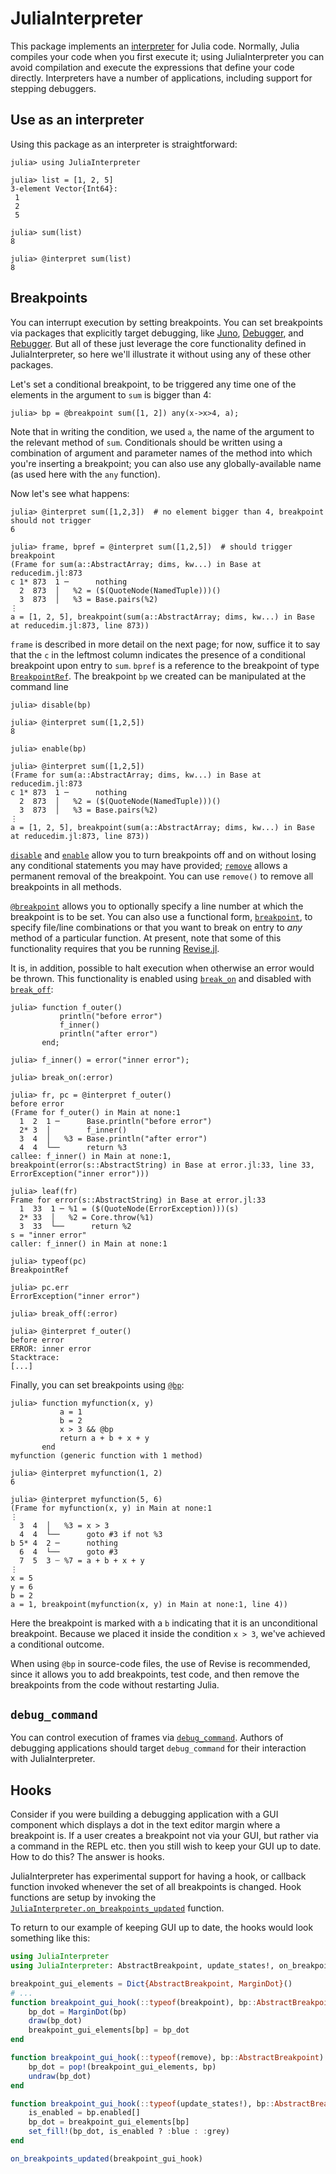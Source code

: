 # JuliaInterpreter

This package implements an [interpreter](https://en.wikipedia.org/wiki/Interpreter_(computing)) for Julia code.
Normally, Julia compiles your code when you first execute it; using JuliaInterpreter you can
avoid compilation and execute the expressions that define your code directly.
Interpreters have a number of applications, including support for stepping debuggers.

## Use as an interpreter

Using this package as an interpreter is straightforward:

```jldoctest demo1
julia> using JuliaInterpreter

julia> list = [1, 2, 5]
3-element Vector{Int64}:
 1
 2
 5

julia> sum(list)
8

julia> @interpret sum(list)
8
```

## Breakpoints

You can interrupt execution by setting breakpoints.
You can set breakpoints via packages that explicitly target debugging,
like [Juno](https://junolab.org/), [Debugger](https://github.com/JuliaDebug/Debugger.jl), and
[Rebugger](https://github.com/timholy/Rebugger.jl).
But all of these just leverage the core functionality defined in JuliaInterpreter,
so here we'll illustrate it without using any of these other packages.

Let's set a conditional breakpoint, to be triggered any time one of the elements in the
argument to `sum` is bigger than 4:

```jldoctest demo1; filter = r"in Base at .*$"
julia> bp = @breakpoint sum([1, 2]) any(x->x>4, a);
```

Note that in writing the condition, we used `a`, the name of the argument to the relevant
method of `sum`. Conditionals should be written using a combination of argument and parameter
names of the method into which you're inserting a breakpoint; you can also use any
globally-available name (as used here with the `any` function).

Now let's see what happens:

```jldoctest demo1; filter = [r"in Base at .*$", r"[^\d]\d\d\d[^\d]"]
julia> @interpret sum([1,2,3])  # no element bigger than 4, breakpoint should not trigger
6

julia> frame, bpref = @interpret sum([1,2,5])  # should trigger breakpoint
(Frame for sum(a::AbstractArray; dims, kw...) in Base at reducedim.jl:873
c 1* 873  1 ─      nothing
  2  873  │   %2 = ($(QuoteNode(NamedTuple)))()
  3  873  │   %3 = Base.pairs(%2)
⋮
a = [1, 2, 5], breakpoint(sum(a::AbstractArray; dims, kw...) in Base at reducedim.jl:873, line 873))
```

`frame` is described in more detail on the next page; for now, suffice it to say
that the `c` in the leftmost column indicates the presence of a conditional breakpoint
upon entry to `sum`. `bpref` is a reference to the breakpoint of type [`BreakpointRef`](@ref).
The breakpoint `bp` we created can be manipulated at the command line

```jldoctest demo1; filter = [r"in Base at .*$", r"[^\d]\d\d\d[^\d]"]
julia> disable(bp)

julia> @interpret sum([1,2,5])
8

julia> enable(bp)

julia> @interpret sum([1,2,5])
(Frame for sum(a::AbstractArray; dims, kw...) in Base at reducedim.jl:873
c 1* 873  1 ─      nothing
  2  873  │   %2 = ($(QuoteNode(NamedTuple)))()
  3  873  │   %3 = Base.pairs(%2)
⋮
a = [1, 2, 5], breakpoint(sum(a::AbstractArray; dims, kw...) in Base at reducedim.jl:873, line 873))
```

[`disable`](@ref) and [`enable`](@ref) allow you to turn breakpoints off and on without losing any
conditional statements you may have provided; [`remove`](@ref) allows a permanent removal of
the breakpoint. You can use `remove()` to remove all breakpoints in all methods.

[`@breakpoint`](@ref) allows you to optionally specify a line number at which the breakpoint
is to be set. You can also use a functional form, [`breakpoint`](@ref), to specify file/line
combinations or that you want to break on entry to *any* method of a particular function.
At present, note that some of this functionality requires that you be running
[Revise.jl](https://github.com/timholy/Revise.jl).

It is, in addition, possible to halt execution when otherwise an error would be thrown.
This functionality is enabled using [`break_on`](@ref) and disabled with [`break_off`](@ref):

```jldoctest demo1; filter=r"none:\d"
julia> function f_outer()
           println("before error")
           f_inner()
           println("after error")
       end;

julia> f_inner() = error("inner error");

julia> break_on(:error)

julia> fr, pc = @interpret f_outer()
before error
(Frame for f_outer() in Main at none:1
  1  2  1 ─      Base.println("before error")
  2* 3  │        f_inner()
  3  4  │   %3 = Base.println("after error")
  4  4  └──      return %3
callee: f_inner() in Main at none:1, breakpoint(error(s::AbstractString) in Base at error.jl:33, line 33, ErrorException("inner error")))

julia> leaf(fr)
Frame for error(s::AbstractString) in Base at error.jl:33
  1  33  1 ─ %1 = ($(QuoteNode(ErrorException)))(s)
  2* 33  │   %2 = Core.throw(%1)
  3  33  └──      return %2
s = "inner error"
caller: f_inner() in Main at none:1

julia> typeof(pc)
BreakpointRef

julia> pc.err
ErrorException("inner error")

julia> break_off(:error)

julia> @interpret f_outer()
before error
ERROR: inner error
Stacktrace:
[...]
```

Finally, you can set breakpoints using [`@bp`](@ref):

```jldoctest demo1; filter=r"none:\d"
julia> function myfunction(x, y)
           a = 1
           b = 2
           x > 3 && @bp
           return a + b + x + y
       end
myfunction (generic function with 1 method)

julia> @interpret myfunction(1, 2)
6

julia> @interpret myfunction(5, 6)
(Frame for myfunction(x, y) in Main at none:1
⋮
  3  4  │   %3 = x > 3
  4  4  └──      goto #3 if not %3
b 5* 4  2 ─      nothing
  6  4  └──      goto #3
  7  5  3 ┄ %7 = a + b + x + y
⋮
x = 5
y = 6
b = 2
a = 1, breakpoint(myfunction(x, y) in Main at none:1, line 4))
```

Here the breakpoint is marked with a `b` indicating that it is an unconditional breakpoint.
Because we placed it inside the condition `x > 3`, we've achieved a conditional outcome.

When using `@bp` in source-code files, the use of Revise is recommended,
since it allows you to add breakpoints, test code, and then remove the breakpoints from the
code without restarting Julia.

## `debug_command`

You can control execution of frames via [`debug_command`](@ref).
Authors of debugging applications should target `debug_command` for their interaction
with JuliaInterpreter.

## Hooks
Consider if you were building a debugging application with a GUI component which displays a dot in the text editor margin where a breakpoint is.
If a user creates a breakpoint not via your GUI, but rather via a command in the REPL etc.
then you still wish to keep your GUI up to date.
How to do this? The answer is hooks.


JuliaInterpreter has experimental support for having  a hook, or callback function invoked
whenever the set of all breakpoints is changed.
Hook functions are setup by invoking the [`JuliaInterpreter.on_breakpoints_updated`](@ref) function.

To return to our example of keeping GUI up to date, the hooks would look something like this:
```julia
using JuliaInterpreter
using JuliaInterpreter: AbstractBreakpoint, update_states!, on_breakpoints_updated

breakpoint_gui_elements = Dict{AbstractBreakpoint, MarginDot}()
# ...
function breakpoint_gui_hook(::typeof(breakpoint), bp::AbstractBreakpoint)
    bp_dot = MarginDot(bp)
    draw(bp_dot)
    breakpoint_gui_elements[bp] = bp_dot
end

function breakpoint_gui_hook(::typeof(remove), bp::AbstractBreakpoint)
    bp_dot = pop!(breakpoint_gui_elements, bp)
    undraw(bp_dot)
end

function breakpoint_gui_hook(::typeof(update_states!), bp::AbstractBreakpoint)
    is_enabled = bp.enabled[]
    bp_dot = breakpoint_gui_elements[bp]
    set_fill!(bp_dot, is_enabled ? :blue : :grey)
end

on_breakpoints_updated(breakpoint_gui_hook)
```
